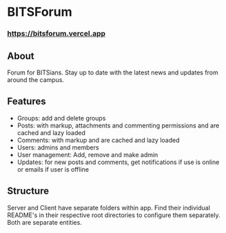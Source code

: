 # BITSForum

### https://bitsforum.vercel.app

## About
Forum for BITSians. Stay up to date with the latest news and updates from around the campus.

## Features
- Groups: add and delete groups
- Posts: with markup, attachments and commenting permissions and are cached and lazy loaded
- Comments: with markup and are cached and lazy loaded
- Users: admins and members
- User management: Add, remove and make admin
- Updates: for new posts and comments, get notifications if use is online or emails if user is offline

## Structure
Server and Client have separate folders within app. Find their individual README's in their respective root directories to configure them separately. Both are separate entities.